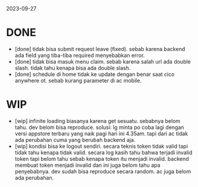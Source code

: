 2023-09-27
# DONE
- [done] tidak bisa submit request leave (fixed). sebab karena backend ada field yang tiba-tiba required menyebabkan error.
- [done] tidak bisa masuk menu claim. sebab karena salah url ada double slash. tidak tahu kenapa bisa ada double slash.
- [done] schedule di home tidak ke update dengan benar saat cico anywhere ot. sebab kurang parameter di ac mobile.
# WIP
- [wip] infinite loading biasanya karena get sesuatu. sebabnya belom tahu. dev belom bisa reproduce. solusi: lg minta po coba lagi dengan versi appstore terbaru yang naik pagi hari ini 4.35am. tapi dari ac tidak ada perubahan cuma yang berubah backend aja.
- [wip] kondisi bisa ke logout sendiri. secara teknis token tidak valid tapi tidak tahu kenapa tidak valid. secara log kasih tahu bahwa terjadi invalid token tapi belom tahu sebab kenapa token itu menjadi invalid. backend membuat token menjadi invalid dan ini juga belom tahu apa penyebabnya. dev sudah bisa reproduce secara random. ac juga belom ada perubahan.